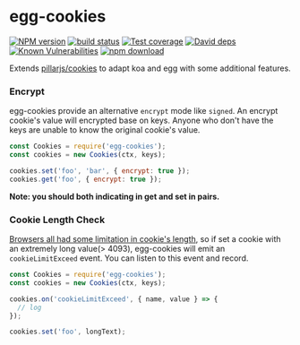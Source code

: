 # egg-cookies

[![NPM version][npm-image]][npm-url]
[![build status][travis-image]][travis-url]
[![Test coverage][codecov-image]][codecov-url]
[![David deps][david-image]][david-url]
[![Known Vulnerabilities][snyk-image]][snyk-url]
[![npm download][download-image]][download-url]

[npm-image]: https://img.shields.io/npm/v/egg-cookies.svg?style=flat-square
[npm-url]: https://npmjs.org/package/egg-cookies
[travis-image]: https://img.shields.io/travis/eggjs/egg-cookies.svg?style=flat-square
[travis-url]: https://travis-ci.org/eggjs/egg-cookies
[codecov-image]: https://codecov.io/gh/eggjs/egg-cookies/branch/master/graph/badge.svg
[codecov-url]: https://codecov.io/gh/eggjs/egg-cookies
[david-image]: https://img.shields.io/david/eggjs/egg-cookies.svg?style=flat-square
[david-url]: https://david-dm.org/eggjs/egg-cookies
[snyk-image]: https://snyk.io/test/npm/egg-cookies/badge.svg?style=flat-square
[snyk-url]: https://snyk.io/test/npm/egg-cookies
[download-image]: https://img.shields.io/npm/dm/egg-cookies.svg?style=flat-square
[download-url]: https://npmjs.org/package/egg-cookies

Extends [pillarjs/cookies](https://github.com/pillarjs/cookies) to adapt koa and egg with some additional features.

### Encrypt

egg-cookies provide an alternative `encrypt` mode like `signed`. An encrypt cookie's value will encrypted base on keys. Anyone who don't have the keys are unable to know the original cookie's value.

```js
const Cookies = require('egg-cookies');
const cookies = new Cookies(ctx, keys);

cookies.set('foo', 'bar', { encrypt: true });
cookies.get('foo', { encrypt: true });
```

**Note: you should both indicating in get and set in pairs.**

### Cookie Length Check

[Browsers all had some limitation in cookie's length](http://browsercookielimits.squawky.net/), so if set a cookie with an extremely long value(> 4093), egg-cookies will emit an `cookieLimitExceed` event. You can listen to this event and record.

```js
const Cookies = require('egg-cookies');
const cookies = new Cookies(ctx, keys);

cookies.on('cookieLimitExceed', { name, value } => {
  // log
});

cookies.set('foo', longText);
```
